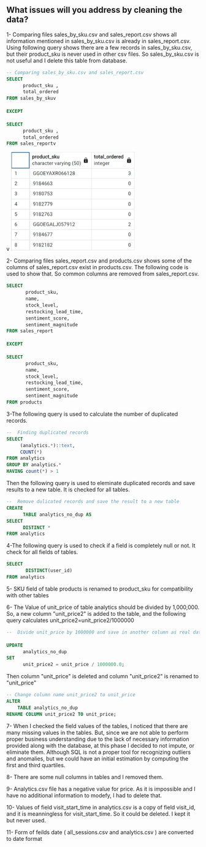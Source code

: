 ## What issues will you address by cleaning the data?

1- Comparing files sales_by_sku.csv and sales_report.csv shows all information mentioned in sales_by_sku.csv is already in sales_report.csv. Using following query shows there are a few records in sales_by_sku.csv, but their product_sku is never used in other csv files. So sales_by_sku.csv is not useful and I delete this table from database. 

```SQL
-- Comparing sales_by_sku.csv and sales_report.csv
SELECT 
      product_sku ,
      total_ordered 
FROM sales_by_skuv

EXCEPT

SELECT 
      product_sku ,
      total_ordered 
FROM sales_reportv
```
v
![alt text](Compare1&2.png)



2- Comparing files sales_report.csv and products.csv shows some of the columns of sales_report.csv exist in products.csv. The following code is used to show that. So common columns are removed from sales_report.csv.

```SQL
SELECT 
       product_sku,
       name,
       stock_level,
       restocking_lead_time,
       sentiment_score,
       sentiment_magnitude  
FROM sales_report

EXCEPT

SELECT  
       product_sku,
       name,
       stock_level,
       restocking_lead_time,
       sentiment_score,
       sentiment_magnitude 
FROM products
```

3-The following query is used to calculate the number of duplicated records.

```SQL
--  Finding duplicated records
SELECT 
     (analytics.*)::text, 
     COUNT(*)
FROM analytics
GROUP BY analytics.*
HAVING count(*) > 1
```

Then the following query is used to eleminate duplicated records and save results to a new table. It is checked for all tables.

```SQL
--  Remove dulicated records and save the result to a new table 
CREATE 
      TABLE analytics_no_dup AS
SELECT 
      DISTINCT * 
FROM analytics
```

4-The following query is used to check if a field is completely null or not. It check for all fields of tables.

```SQL
SELECT 
       DISTINCT(user_id) 
FROM analytics
```

5- SKU field of table products is renamed to product_sku for compatibility with other tables 

6- The Value of unit_price of table analytics should be divided by 1,000,000. So, a new column "unit_price2" is added to the table, and the following query calculates unit_price2=unit_price2/1000000

```SQL
--  Divide unit_price by 1000000 and save in another column as real data type

UPDATE 
      analytics_no_dup 
SET 
      unit_price2 = unit_price / 1000000.0;
```

Then column "unit_price" is deleted and column "unit_price2" is renamed to "unit_price"

```SQL
-- Change column name unit_price2 to unit_price
ALTER 
    TABLE analytics_no_dup
RENAME COLUMN unit_price2 TO unit_price;
```

7- When I checked the field values of the tables, I noticed that there are many missing values in the tables. But, since we are not able to perform proper business understanding due to the lack of necessary information provided along with the database, at this phase I decided to not impute, or eliminate them. 
Although SQL is not a proper tool for recognizing outliers and anomalies, but we could have an initial estimation by computing the first and third quartiles.

8- There are some null columns in tables and I removed them.

9- Analytics.csv file has a negative value for price. As it is impossible and I have no additional information to modefy, I had to delete that.

10- Values of field visit_start_time in analytics.csv is a copy of field visit_id, and it is meanningless for visit_start_time. So it could be deleted. I kept it but never used.  

11- Form of feilds date ( all_sessions.csv and analytics.csv ) are converted to date format